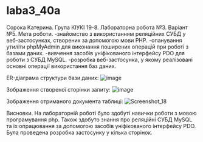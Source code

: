 # laba3_40a
Сорока Катерина. Група КІУКІ 19-8. Лабораторна робота №3. Варіант №5. 
Мета роботи. 
-знайомство з використанням реляційних СУБД у веб-застосунках, створених за допомогою мови PHP.
-опанування утиліти phpMyAdmin для виконання поширених операцій при роботі з базами даних.
-вивчення засобів уніфікованого інтерфейсу PDO для роботи з СУБД MySQL.
-розробка веб-застосунка, у якому реалізовані основні операції використання баз даних.

ER-діаграма структури бази даних:
![image](https://user-images.githubusercontent.com/69310977/233749429-2fefa6b8-8ff5-475e-8bbd-bd73c504727c.png)

Зображення створеної сторінки запиту: 
![image](https://user-images.githubusercontent.com/69310977/233749876-c9171f76-aed4-45ed-bd5a-0e213c9789e1.png)

Зображення отриманого документа таблиці:
![Screenshot_18](https://user-images.githubusercontent.com/69310977/233749780-e2af4182-a282-47f7-9b24-c1d205d6c0a2.png)

Висновки. На лабораторній роботі було здобуті навички роботи з мовою програмування php. Також здобуто знання про реляційні СУБД MySQL та їх опрацювання за допомогою засобів уніфікованого інтерфейсу PDO. Була проведена розробка застосунку у кілька сторінок.
